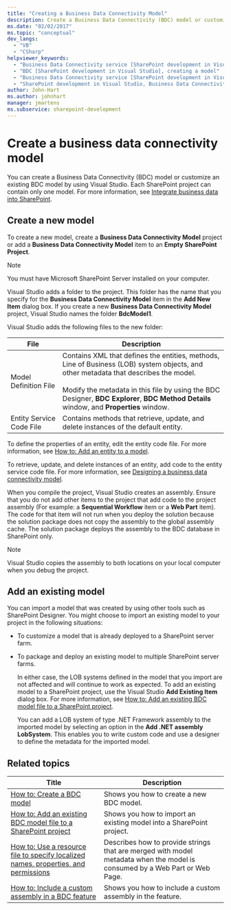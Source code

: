 ```yaml
---
title: "Creating a Business Data Connectivity Model"
description: Create a Business Data Connectivity (BDC) model or customize an existing BDC model by using Visual Studio. Each SharePoint project can contain only one model.
ms.date: "02/02/2017"
ms.topic: "conceptual"
dev_langs:
  - "VB"
  - "CSharp"
helpviewer_keywords:
  - "Business Data Connectivity service [SharePoint development in Visual Studio], model"
  - "BDC [SharePoint development in Visual Studio], creating a model"
  - "Business Data Connectivity service [SharePoint development in Visual Studio], creating a model"
  - "SharePoint development in Visual Studio, Business Data Connectivity service"
author: John-Hart
ms.author: johnhart
manager: jmartens
ms.subservice: sharepoint-development
---
```

# Create a business data connectivity model

  You can create a Business Data Connectivity (BDC) model or customize an existing BDC model by using Visual Studio. Each SharePoint project can contain only one model. For more information, see [Integrate business data into SharePoint](../sharepoint/integrating-business-data-into-sharepoint.md).

## Create a new model
 To create a new model, create a **Business Data Connectivity Model** project or add a **Business Data Connectivity Model** item to an **Empty SharePoint Project**.

> [!NOTE]
> You must have  Microsoft SharePoint Server installed on your computer.

 Visual Studio adds a folder to the project. This folder has the name that you specify for the **Business Data Connectivity Model** item in the **Add New Item** dialog box. If you create a new **Business Data Connectivity Model** project, Visual Studio names the folder **BdcModel1**.

 Visual Studio adds the following files to the new folder:

|File|Description|
|----------|-----------------|
|Model Definition File|Contains XML that defines the entities, methods, Line of Business (LOB) system objects, and other metadata that describes the model.<br /><br /> Modify the metadata in this file by using the BDC Designer, **BDC Explorer**, **BDC Method Details** window, and **Properties** window.|
|Entity Service Code File|Contains methods that retrieve, update, and delete instances of the default entity.|

 To define the properties of an entity, edit the entity code file. For more information, see [How to: Add an entity to a model](../sharepoint/how-to-add-an-entity-to-a-model.md).

 To retrieve, update, and delete instances of an entity, add code to the entity service code file. For more information, see [Designing a business data connectivity model](../sharepoint/designing-a-business-data-connectivity-model.md).

 When you compile the project, Visual Studio creates an assembly. Ensure that you do not add other items to the project that add code to the project assembly (For example: a **Sequential Workflow** item or a **Web Part** item). The code for that item will not run when you deploy the solution because the solution package does not copy the assembly to the global assembly cache.  The solution package deploys the assembly to the BDC database in SharePoint only.

> [!NOTE]
> Visual Studio copies the assembly to both locations on your local computer when you debug the project.

## Add an existing model
 You can import a model that was created by using other tools such as SharePoint Designer. You might choose to import an existing model to your project in the following situations:

- To customize a model that is already deployed to a SharePoint server farm.

- To package and deploy an existing model to multiple SharePoint server farms.

  In either case, the LOB systems defined in the model that you import are not affected and will continue to work as expected. To add an existing model to a SharePoint project, use the Visual Studio **Add Existing Item** dialog box. For more information, see [How to: Add an existing BDC model file to a SharePoint project](../sharepoint/how-to-add-an-existing-bdc-model-file-to-a-sharepoint-project.md).

  You can add a LOB system of type .NET Framework assembly to the imported model by selecting an option in the **Add .NET assembly LobSystem**. This enables you to write custom code and use a designer to define the metadata for the imported model.

## Related topics

|Title|Description|
|-----------|-----------------|
|[How to: Create a BDC model](../sharepoint/how-to-create-a-bdc-model.md)|Shows you how to create a new BDC model.|
|[How to: Add an existing BDC model file to a SharePoint project](../sharepoint/how-to-add-an-existing-bdc-model-file-to-a-sharepoint-project.md)|Shows you how to import an existing model into a SharePoint project.|
|[How to: Use a resource file to specify localized names, properties, and permissions](../sharepoint/how-to-use-a-resource-file-to-specify-localized-names-properties-and-permissions.md)|Describes how to provide strings that are merged with model metadata when the model is consumed by a Web Part or Web Page.|
|[How to: Include a custom assembly in a BDC feature](../sharepoint/how-to-include-a-custom-assembly-in-a-bdc-feature.md)|Shows you how to include a custom assembly in the feature.|
